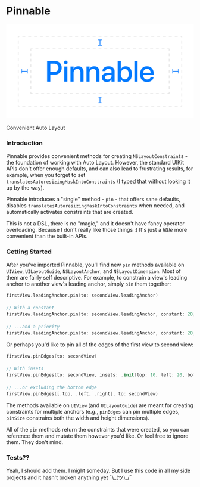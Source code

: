 # Pinnable

![Pinnable Header Image](Header.png)

Convenient Auto Layout

### Introduction

Pinnable provides convenient methods for creating `NSLayoutConstraint`s - the foundation of working with Auto Layout. However, the standard UIKit APIs don't offer enough defaults, and can also lead to frustrating results, for example, when you forget to set `translatesAutoresizingMaskIntoConstraints` (I typed that without looking it up by the way).

Pinnable introduces a "single" method - `pin` - that offers sane defaults, disables `translatesAutoresizingMaskIntoConstraints` when needed, and automatically activates constraints that are created.

This is not a DSL, there is no "magic," and it doesn't have fancy operator overloading. Because I don't really like those things :) It's just a _little_ more convenient than the built-in APIs.

### Getting Started

After you've imported Pinnable, you'll find new `pin` methods available on `UIView`, `UILayoutGuide`, `NSLayoutAnchor`, and `NSLayoutDimension`. Most of them are fairly self descriptive. For example, to constrain a view's leading anchor to another view's leading anchor, simply `pin` them together:

```swift
firstView.leadingAnchor.pin(to: secondView.leadingAnchor)

// With a constant
firstView.leadingAnchor.pin(to: secondView.leadingAnchor, constant: 20)

// ...and a priority
firstView.leadingAnchor.pin(to: secondView.leadingAnchor, constant: 20, priority: .defaultLow)
```

Or perhaps you'd like to pin all of the edges of the first view to second view:

```swift
firstView.pinEdges(to: secondView)

// With insets
firstView.pinEdges(to: secondView, insets: .init(top: 10, left: 20, bottom: 30, right: 20))

// ...or excluding the bottom edge
firstView.pinEdges([.top, .left, .right], to: secondView)
```

The methods available on `UIView` (and `UILayoutGuide`) are meant for creating constraints for multiple anchors (e.g., `pinEdges` can pin multiple edges, `pinSize` constrains both the width and height dimensions).

All of the `pin` methods return the constraints that were created, so you can reference them and mutate them however you'd like. Or feel free to ignore them. They don't mind.

### Tests??

Yeah, I should add them. I might someday. But I use this code in all my side projects and it hasn't broken anything yet ¯\\\_(ツ)_/¯
